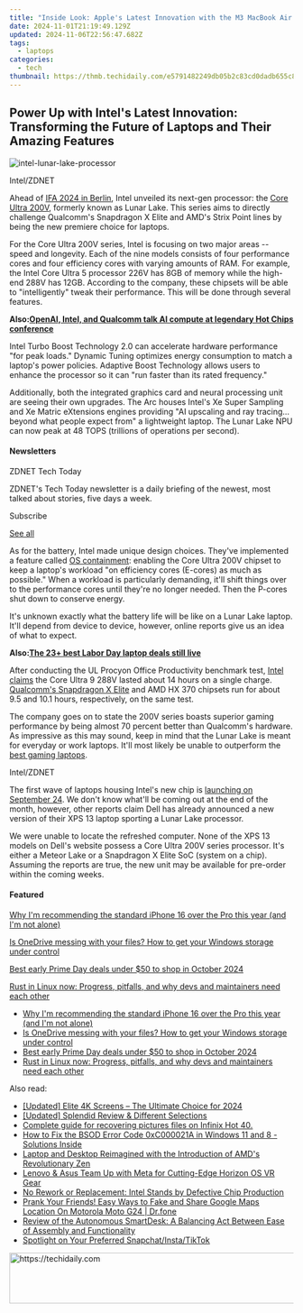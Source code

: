 ```yaml
---
title: "Inside Look: Apple's Latest Innovation with the M3 MacBook Air and Its Best-In-Class Traits"
date: 2024-11-01T21:19:49.129Z
updated: 2024-11-06T22:56:47.682Z
tags:
  - laptops
categories:
  - tech
thumbnail: https://thmb.techidaily.com/e5791482249db05b2c83cd0dadb655c84a6fd60d498599c2c81d00c0991581e6.jpg
---
```


## Power Up with Intel's Latest Innovation: Transforming the Future of Laptops and Their Amazing Features

![intel-lunar-lake-processor](https://www.zdnet.com/a/img/resize/ac1f9cb5d24c90bbea354b6a2c85b67adf65ce9f/2024/09/03/9e7622dc-1c1b-4820-bd2f-13d68219397e/intel-lunar-lake-processor.jpg?auto=webp&width=1280)

Intel/ZDNET

Ahead of [IFA 2024 in Berlin](https://www.ifa-berlin.com/), Intel unveiled its next-gen processor: the [Core Ultra 200V](https://www.intel.com/content/www/us/en/newsroom/news/power-efficient-core-ultra-200v-series-mobile.html), formerly known as Lunar Lake. This series aims to directly challenge Qualcomm's Snapdragon X Elite and AMD's Strix Point lines by being the new premiere choice for laptops.

For the Core Ultra 200V series, Intel is focusing on two major areas -- speed and longevity. Each of the nine models consists of four performance cores and four efficiency cores with varying amounts of RAM. For example, the Intel Core Ultra 5 processor 226V has 8GB of memory while the high-end 288V has 12GB. According to the company, these chipsets will be able to "intelligently" tweak their performance. This will be done through several features.

**Also:**[**OpenAI, Intel, and Qualcomm talk AI compute at legendary Hot Chips conference**](https://www.zdnet.com/article/openai-intel-and-qualcomm-talk-ai-compute-at-legendary-hot-chips-conference/)

Intel Turbo Boost Technology 2.0 can accelerate hardware performance "for peak loads." Dynamic Tuning optimizes energy consumption to match a laptop's power policies. Adaptive Boost Technology allows users to enhance the processor so it can "run faster than its rated frequency."

Additionally, both the integrated graphics card and neural processing unit are seeing their own upgrades. The Arc houses Intel's Xe Super Sampling and Xe Matric eXtensions engines providing "AI upscaling and ray tracing… beyond what people expect from" a lightweight laptop. The Lunar Lake NPU can now peak at 48 TOPS (trillions of operations per second).

#### Newsletters

ZDNET Tech Today

ZDNET's Tech Today newsletter is a daily briefing of the newest, most talked about stories, five days a week.

 Subscribe

[See all](https://www.zdnet.com/newsletters/)

As for the battery, Intel made unique design choices. They've implemented a feature called [OS containment](https://www.intel.com/content/www/us/en/newsroom/news/power-efficient-core-ultra-200v-series-mobile.html#gs.e3516f): enabling the Core Ultra 200V chipset to keep a laptop's workload "on efficiency cores (E-cores) as much as possible." When a workload is particularly demanding, it'll shift things over to the performance cores until they're no longer needed. Then the P-cores shut down to conserve energy.

It's unknown exactly what the battery life will be like on a Lunar Lake laptop. It'll depend from device to device, however, online reports give us an idea of what to expect.

**Also:**[**The 23+ best Labor Day laptop deals still live**](https://www.zdnet.com/article/best-labor-day-laptop-deals-09-02-2024/)

After conducting the UL Procyon Office Productivity benchmark test, [Intel claims](https://www.engadget.com/computing/laptops/intels-core-ultra-200v-chips-aim-for-ai-pc-dominance-160029852.html) the Core Ultra 9 288V lasted about 14 hours on a single charge. [Qualcomm's Snapdragon X Elite](https://shop-links.co/link/?url=https%3A%2F%2Fwww.samsung.com%2Fus%2Fcomputing%2Fgalaxy-books%2Fgalaxy-book4-edge%2Fbuy%2Fgalaxy-book4-edge-14-qualcomm-snapdragon-x-elite-512gb-sapphire-blue-np940xma-kb1us%2F&publisher_slug=itechdaily19598&exclusive=1) and AMD HX 370 chipsets run for about 9.5 and 10.1 hours, respectively, on the same test. 

The company goes on to state the 200V series boasts superior gaming performance by being almost 70 percent better than Qualcomm's hardware. As impressive as this may sound, keep in mind that the Lunar Lake is meant for everyday or work laptops. It'll most likely be unable to outperform the [best gaming laptops](https://www.zdnet.com/article/best-gaming-laptop/).

Intel/ZDNET

The first wave of laptops housing Intel's new chip is [launching on September 24](https://www.theverge.com/2024/9/3/24233957/intel-lunar-lake-core-ultra-200v-launch). We don't know what'll be coming out at the end of the month, however, other reports claim Dell has already announced a new version of their XPS 13 laptop sporting a Lunar Lake processor. 

We were unable to locate the refreshed computer. None of the XPS 13 models on Dell's website possess a Core Ultra 200V series processor. It's either a Meteor Lake or a Snapdragon X Elite SoC (system on a chip). Assuming the reports are true, the new unit may be available for pre-order within the coming weeks.

#### Featured

[Why I'm recommending the standard iPhone 16 over the Pro this year (and I'm not alone)](https://www.zdnet.com/article/why-im-recommending-the-standard-iphone-16-over-the-pro-this-year-and-im-not-alone/ "Why I'm recommending the standard iPhone 16 over the Pro this year (and I'm not alone)")

[Is OneDrive messing with your files? How to get your Windows storage under control](https://www.zdnet.com/article/is-onedrive-messing-with-your-files-how-to-get-your-windows-storage-under-control/ "Is OneDrive messing with your files? How to get your Windows storage under control")

[Best early Prime Day deals under $50 to shop in October 2024](https://www.zdnet.com/article/best-early-prime-day-deals-under-50/ "Best early Prime Day deals under $50 to shop in October 2024")

[Rust in Linux now: Progress, pitfalls, and why devs and maintainers need each other](https://www.zdnet.com/article/rust-in-linux-now-progress-pitfalls-and-why-devs-and-maintainers-need-each-other/ "Rust in Linux now: Progress, pitfalls, and why devs and maintainers need each other")

* [Why I'm recommending the standard iPhone 16 over the Pro this year (and I'm not alone)](https://www.zdnet.com/article/why-im-recommending-the-standard-iphone-16-over-the-pro-this-year-and-im-not-alone/ "Why I'm recommending the standard iPhone 16 over the Pro this year (and I'm not alone)")
* [Is OneDrive messing with your files? How to get your Windows storage under control](https://www.zdnet.com/article/is-onedrive-messing-with-your-files-how-to-get-your-windows-storage-under-control/ "Is OneDrive messing with your files? How to get your Windows storage under control")
* [Best early Prime Day deals under $50 to shop in October 2024](https://www.zdnet.com/article/best-early-prime-day-deals-under-50/ "Best early Prime Day deals under $50 to shop in October 2024")
* [Rust in Linux now: Progress, pitfalls, and why devs and maintainers need each other](https://www.zdnet.com/article/rust-in-linux-now-progress-pitfalls-and-why-devs-and-maintainers-need-each-other/ "Rust in Linux now: Progress, pitfalls, and why devs and maintainers need each other")

<ins class="adsbygoogle"
     style="display:block"
     data-ad-format="autorelaxed"
     data-ad-client="ca-pub-7571918770474297"
     data-ad-slot="1223367746"></ins>

<ins class="adsbygoogle"
     style="display:block"
     data-ad-client="ca-pub-7571918770474297"
     data-ad-slot="8358498916"
     data-ad-format="auto"
     data-full-width-responsive="true"></ins>

<span class="atpl-alsoreadstyle">Also read:</span>
<div><ul>
<li><a href="https://vp-tips.techidaily.com/updated-elite-4k-screens-the-ultimate-choice-for-2024/"><u>[Updated] Elite 4K Screens – The Ultimate Choice for 2024</u></a></li>
<li><a href="https://fox-blue.techidaily.com/updated-splendid-review-and-different-selections/"><u>[Updated] Splendid Review & Different Selections</u></a></li>
<li><a href="https://phone-solutions.techidaily.com/complete-guide-for-recovering-pictures-files-on-infinix-hot-40-by-fonelab-android-recover-pictures/"><u>Complete guide for recovering pictures files on Infinix Hot 40.</u></a></li>
<li><a href="https://blue-screen-error.techidaily.com/1723199737545-how-to-fix-the-bsod-error-code-0xc000021a-in-windows-11-and-8-solutions-inside/"><u>How to Fix the BSOD Error Code 0xC000021A in Windows 11 and 8 - Solutions Inside</u></a></li>
<li><a href="https://hardware-reviews.techidaily.com/laptop-and-desktop-reimagined-with-the-introduction-of-amds-revolutionary-zen/"><u>Laptop and Desktop Reimagined with the Introduction of AMD's Revolutionary Zen</u></a></li>
<li><a href="https://hardware-reviews.techidaily.com/lenovo-and-asus-team-up-with-meta-for-cutting-edge-horizon-os-vr-gear/"><u>Lenovo & Asus Team Up with Meta for Cutting-Edge Horizon OS VR Gear</u></a></li>
<li><a href="https://hardware-reviews.techidaily.com/no-rework-or-replacement-intel-stands-by-defective-chip-production/"><u>No Rework or Replacement: Intel Stands by Defective Chip Production</u></a></li>
<li><a href="https://fake-location.techidaily.com/prank-your-friends-easy-ways-to-fake-and-share-google-maps-location-on-motorola-moto-g24-drfone-by-drfone-virtual-android/"><u>Prank Your Friends! Easy Ways to Fake and Share Google Maps Location On Motorola Moto G24 | Dr.fone</u></a></li>
<li><a href="https://hardware-reviews.techidaily.com/review-of-the-autonomous-smartdesk-a-balancing-act-between-ease-of-assembly-and-functionality/"><u>Review of the Autonomous SmartDesk: A Balancing Act Between Ease of Assembly and Functionality</u></a></li>
<li><a href="https://facebook.techidaily.com/spotlight-on-your-preferred-snapchatinstatiktok/"><u>Spotlight on Your Preferred Snapchat/Insta/TikTok</u></a></li>
</ul></div>

<!-- affiliate ads begin -->
<a href="https://oneplusfr.sjv.io/c/5597632/1622438/14044" target="_top" id="1622438">
  <img src="//a.impactradius-go.com/display-ad/14044-1622438" border="0" alt="https://techidaily.com" width="728" height="90"/>
</a>
<img height="0" width="0" src="https://oneplusfr.sjv.io/i/5597632/1622438/14044" style="position:absolute;visibility:hidden;" border="0" />
<!-- affiliate ads end -->


